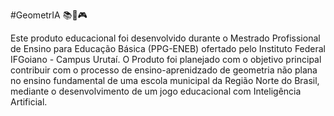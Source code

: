 #GeometrIA 📚🤖🎮

Este produto educacional foi desenvolvido durante o Mestrado Profissional de Ensino para Educação Básica (PPG-ENEB) ofertado pelo Instituto Federal IFGoiano - Campus Urutaí. O Produto foi planejado com o objetivo principal contribuir com o processo de ensino-aprenidzado de geometria não plana no ensino fundamental de uma escola municipal da Região Norte do Brasil, mediante o desenvolvimento de um jogo educacional com Inteligência Artificial.
